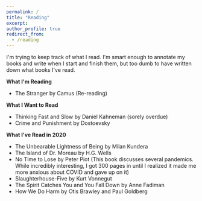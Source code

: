 ```yaml
---
permalink: /
title: "Reading"
excerpt: 
author_profile: true
redirect_from: 
  - /reading
---
```

I'm trying to keep track of what I read. I'm smart enough to annotate my books and write when I start and finish them, but too dumb to have written down what books I've read. 

**What I'm Reading**
* The Stranger by Camus (Re-reading)

**What I Want to Read**
* Thinking Fast and Slow by Daniel Kahneman (sorely overdue)
* Crime and Punishment by Dostoevsky

**What I've Read in 2020**
* The Unbearable Lightness of Being by Milan Kundera
* The Island of Dr. Moreau by H.G. Wells
* No Time to Lose by Peter Piot (This book discusses several pandemics. While incredibly interesting, I got 300 pages in until I realized it made me more anxious about COVID and gave up on it)
* Slaughterhouse-Five by Kurt Vonnegut
* The Spirit Catches You and You Fall Down by Anne Fadiman
* How We Do Harm by Otis Brawley and Paul Goldberg
